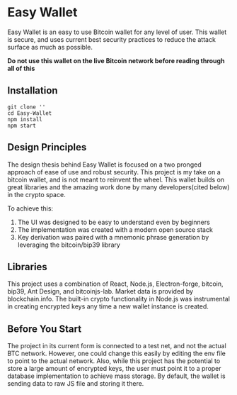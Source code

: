 # Easy Wallet

Easy Wallet is an easy to use Bitcoin wallet for any level of user. This wallet is secure, and uses current best security practices to reduce the attack surface as much as possible.

**Do not use this wallet on the live Bitcoin network before reading through all of this**

## Installation

```
git clone ''
cd Easy-Wallet
npm install
npm start
```

## Design Principles

The design thesis behind Easy Wallet is focused on a two pronged approach of ease of use and robust security. This project is my take on a bitcoin wallet, and is not meant to reinvent the wheel. This wallet builds on great libraries and the amazing work done by many developers(cited below) in the crypto space.

To achieve this: 

1) The UI was designed to be easy to understand even by beginners
2) The implementation was created with a modern open source stack
3) Key derivation was paired with a mnemonic phrase generation by leveraging the bitcoin/bip39 library


## Libraries 

This project uses a combination of React, Node.js, Electron-forge, bitcoin, bip39, Ant Design, and bitcoinjs-lab. Market data is provided by blockchain.info. The built-in crypto functionality in Node.js was instrumental in creating encrypted keys any time a new wallet instance is created.


## Before You Start

The project in its current form is connected to a test net, and not the actual BTC network. However, one could change this easily by editing the env file to point to the actual network. Also, while this project has the potential to store a large amount of encrypted keys, the user must point it to a proper database implementation to achieve mass storage. By default, the wallet is sending data to raw JS file and storing it there.




